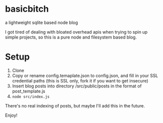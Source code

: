 # basicbitch
a lightweight sqlite based node blog

I got tired of dealing with bloated overhead apis when trying to spin up simple projects, so this is a pure node and filesystem based blog.

# Setup
1) Clone
2) Copy or rename config.temaplate.json to config.json, and fill in your SSL credential paths (this is SSL only, fork it if you want to get insecure)
3) Insert blog posts into directory /src/public/posts in the format of post_template.js
4) ```node src/index.js```



There's no real indexing of posts, but maybe I'll add this in the future.

Enjoy!
